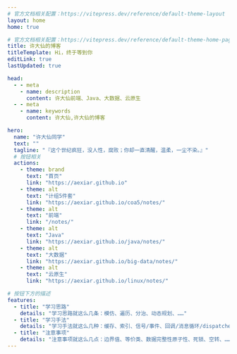 ```yaml
---
# 官方文档相关配置：https://vitepress.dev/reference/default-theme-layout
layout: home
home: true

# 官方文档相关配置：https://vitepress.dev/reference/default-theme-home-page
title: 许大仙的博客
titleTemplate: Hi，终于等到你
editLink: true
lastUpdated: true

head:
  - - meta
    - name: description
      content: 许大仙前端、Java、大数据、云原生
  - - meta
    - name: keywords
      content: 许大仙,许大仙的博客

hero:
  name: "许大仙同学"
  text: ""
  tagline: "『这个世纪疯狂，没人性，腐败；你却一直清醒，温柔，一尘不染。』"
  # 按钮相关
  actions:
    - theme: brand
      text: "首页"
      link: "https://aexiar.github.io"
    - theme: alt
      text: "计组5件套"
      link: "https://aexiar.github.io/coa5/notes/"        
    - theme: alt
      text: "前端"
      link: "/notes/"
    - theme: alt
      text: "Java"
      link: "https://aexiar.github.io/java/notes/"
    - theme: alt
      text: "大数据"
      link: "https://aexiar.github.io/big-data/notes/"
    - theme: alt
      text: "云原生"
      link: "https://aexiar.github.io/linux/notes/"             

# 按钮下方的描述
features:
  - title: "学习思路"
    details: "学习思路就这么几条：模仿、遍历、分治、动态规划、……"
  - title: "学习手法"
    details: "学习手法就这么几种：缓存、索引、信号/事件、回调/消息循环/dispatcher、……"
  - title: "注意事项"
    details: "注意事项就这么几点：边界值、等价类、数据完整性原子性、死锁、空转、……"
---
```





